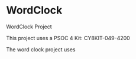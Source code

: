 WordClock
=========

WordClock Project

This project uses a PSOC 4 Kit:  CY8KIT-049-4200

The word clock project uses 